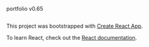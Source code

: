 portfolio v0.65

##
This project was bootstrapped with [Create React App](https://github.com/facebook/create-react-app).

To learn React, check out the [React documentation](https://reactjs.org/).

